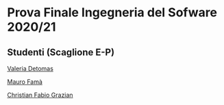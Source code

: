 # Prova Finale Ingegneria del Sofware 2020/21

## Studenti (Scaglione E-P)

[Valeria Detomas](https://github.com/valeriadetomas)

[Mauro Famà](https://github.com/maurofama99)

[Christian Fabio Grazian](https://github.com/grazcri)


